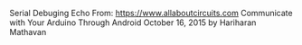 Serial Debuging Echo
From:
https://www.allaboutcircuits.com
Communicate with Your Arduino Through Android
October 16, 2015 by Hariharan Mathavan 